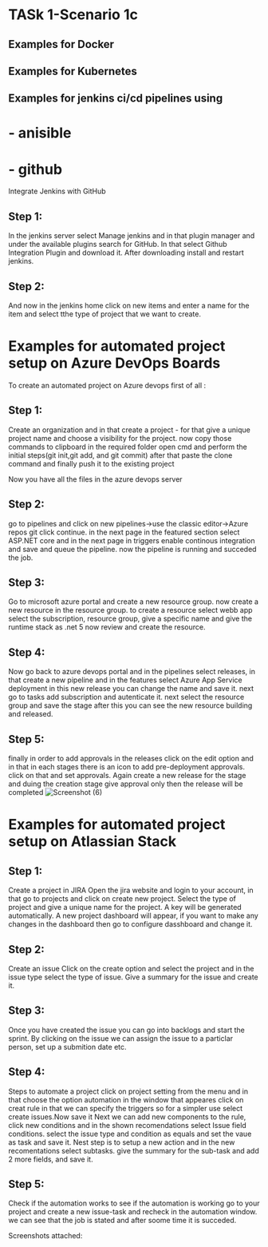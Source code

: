 # TASk 1-Scenario 1c

## Examples for Docker



## Examples for Kubernetes


## Examples for jenkins ci/cd pipelines using
# - anisible

# - github
Integrate Jenkins with GitHub 
## Step 1:
In the jenkins server select Manage jenkins and in that plugin manager and under the available 
plugins search for GitHub. In that select Github Integration Plugin and download it. After 
downloading install and restart jenkins.
## Step 2:
And now in the jenkins home click on new items and enter a name for the item and select tthe 
type of project that we want to create.

# Examples for automated project setup on Azure DevOps Boards
To create an automated project on Azure devops first of all :
## Step 1:
Create an organization and in that create a project - for that give a unique project name and choose a visibility for the project.
now copy those commands to clipboard
in the required folder open cmd and perform the initial steps(git init,git add, and git commit)
after that paste the clone command and finally push it to the existing project

Now you have all the files in the azure devops server
## Step 2: 
go to pipelines and click on new pipelines->use the classic editor->Azure repos git 
click continue. in the next page in the featured section select ASP.NET core
and in the next page in triggers enable continous integration and save and queue the pipeline.
now the pipeline is running and succeded the job.

## Step 3:
Go to microsoft azure portal and create a new resource group.
now create a new resource in the resource group. to create a resource select webb app
select the subscription, resource group, give a specific name and give the runtime stack 
as .net 5 now review and create the resource.

## Step 4: 
Now go back to azure devops portal and in the pipelines select releases, in that 
create a new pipeline and in the features select Azure App Service deployment 
in this new release you can change the name and save it. next go to tasks add subscription 
and autenticate it. next select the resource group and save the stage
after this you can see the new resource building and released.

## Step 5: 
finally in order to add approvals in the releases click on the edit option and in that 
in each stages there is an icon to add pre-deployment approvals. click on that and set 
approvals. Again create a new release for the stage and duing the creation stage give approval 
only then the release will be completed
![Screenshot (6)](https://user-images.githubusercontent.com/78786418/116392311-ebf36380-a83d-11eb-88d8-43b282d19561.png)


# Examples for automated project setup on Atlassian Stack
## Step 1: 
Create a project in JIRA
Open the jira website and login to your account, in that go to projects and click on create new project.
Select the type of project and give a unique name for the project. A key will be generated automatically.
A new project dashboard will appear, if you want to make any changes in the dashboard then go to configure dasshboard and change it.

## Step 2:
Create an issue
Click on the create option and select the project and in the issue type select the type of issue.
Give a summary for the issue and create it.

## Step 3:
Once you have created the issue you can go into backlogs and start the sprint.
By clicking on the issue we can assign the issue to a particlar person, set up a submition date etc.

## Step 4:
Steps to automate a project
click on project setting from the menu and in that choose the option automation in the window that appeares click on creat rule
in that we can specify the triggers so for a simpler use select create issues.Now save it
Next we can add new components to the rule, click new conditions and in the shown recomendations select Issue field conditions.
select the issue type and condition as equals and set the vaue as task and save it.
Nest step is to setup a new action and in the new recomentations select subtasks.
give the summary for the sub-task and add 2 more fields, and save it.

## Step 5:
Check if the automation works
to see if the automation is working go to your project and create a new issue-task and recheck in the automation window.
we can see that the job is stated and after soome time it is succeded.

Screenshots attached:

























 
